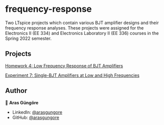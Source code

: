 # frequency-response

Two LTspice projects which contain various BJT amplifier designs and their frequency response analyses. These projects were assigned for the Electronics II (EE 334) and Electronics Laboratory II (EE 336) courses in the Spring 2022 semester.



## Projects

[Homework 4: Low Frequency Response of BJT Amplifiers]()

[Experiment 7: Single-BJT Amplifiers at Low and High Frequencies](SingleBJTAmpsLowHighFrequencies)



## Author

👤 **Aras Güngöre**

* LinkedIn: [@arasgungore](https://www.linkedin.com/in/arasgungore)
* GitHub: [@arasgungore](https://github.com/arasgungore)
